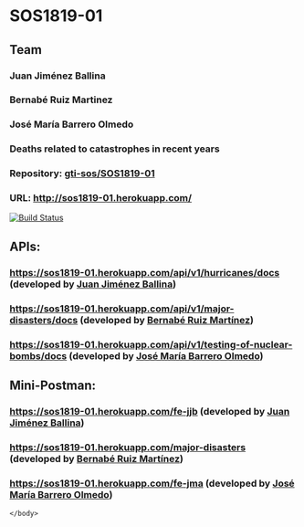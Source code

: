 <html>
    <head>
        <meta charset="UTF-8">
    </head>
    <body>
        <h1>SOS1819-01</h1>
<h2>Team</h2>

<h3>Juan Jiménez Ballina</h3>
<h3>Bernabé Ruiz Martinez</h3>
<h3>José María Barrero Olmedo</h3>
<h3>Deaths related to catastrophes in recent years</h3>

<h3>Repository: <a href= "https://github.com/gti-sos/SOS1819-01">gti-sos/SOS1819-01</h3></a>

<h3>URL: <a href= "http://sos1819-01.herokuapp.com">http://sos1819-01.herokuapp.com/</h3></a>

[![Build Status](https://travis-ci.org/berruimar/SOS1819-01.svg?branch=master)](https://travis-ci.org/berruimar/SOS1819-01)

<h2>APIs:</h2>

<a href="https://sos1819-01.herokuapp.com/api/v1/hurricanes/docs"><h3>https://sos1819-01.herokuapp.com/api/v1/hurricanes/docs</a> (developed by <a href="https://github.com/30ner">Juan Jiménez Ballina</a>)</h3>
<a href="https://sos1819-01.herokuapp.com/api/v1/major-disasters/docs"><h3>https://sos1819-01.herokuapp.com/api/v1/major-disasters/docs</a> (developed by <a href="https://github.com/berruimar">Bernabé Ruiz Martínez</a>)</h3>
<a href="https://sos1819-01.herokuapp.com/api/v1/testing-of-nuclear-bombs/docs"><h3>https://sos1819-01.herokuapp.com/api/v1/testing-of-nuclear-bombs/docs</a> (developed by <a href="https://github.com/josbarolm">José María Barrero Olmedo</a>)</h3>
    
<h2>Mini-Postman:</h2>
	<a href="https://sos1819-01.herokuapp.com/fe-jjb"><h3>https://sos1819-01.herokuapp.com/fe-jjb</a> (developed by <a href="https://github.com/30ner">Juan Jiménez Ballina</a>)</h3>
	<a href="https://sos1819-01.herokuapp.com/major-disasters"><h3>https://sos1819-01.herokuapp.com/major-disasters</a> (developed by <a href="https://github.com/berruimar">Bernabé Ruiz Martínez</a>)</h3>
	<a href="https://sos1819-01.herokuapp.com/fe-jma"><h3>https://sos1819-01.herokuapp.com/fe-jma</a> (developed by <a href="https://github.com/josbarolm">José María Barrero Olmedo</a>)</h3>

    </body>
</html>
